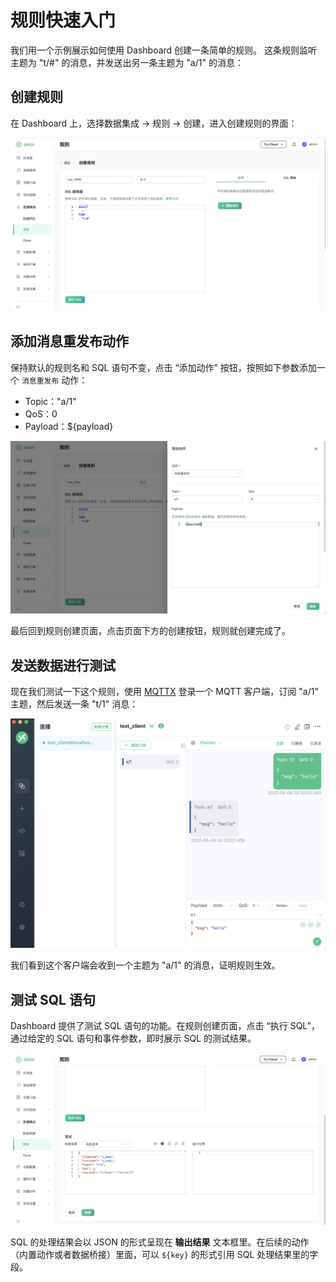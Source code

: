 # 规则快速入门

我们用一个示例展示如何使用 Dashboard 创建一条简单的规则。
这条规则监听主题为 "t/#" 的消息，并发送出另一条主题为 "a/1" 的消息：

## 创建规则
在 Dashboard 上，选择数据集成 -> 规则 -> 创建，进入创建规则的界面：

![image](./assets/rules/cn_rule_overview_basic_sql.png)

## 添加消息重发布动作
保持默认的规则名和 SQL 语句不变，点击 “添加动作” 按钮，按照如下参数添加一个 `消息重发布` 动作：

- Topic："a/1"
- QoS：0
- Payload：${payload}

![image](./assets/rules/cn_rule_overview_add_action_republish.png)

最后回到规则创建页面，点击页面下方的创建按钮，规则就创建完成了。

## 发送数据进行测试
现在我们测试一下这个规则，使用 [MQTTX](https://mqttx.app/) 登录一个 MQTT 客户端，订阅 "a/1" 主题，然后发送一条 "t/1" 消息：

![image](./assets/rules/cn_rule_overview_mqttx.png)

我们看到这个客户端会收到一个主题为 "a/1" 的消息，证明规则生效。

## 测试 SQL 语句

Dashboard 提供了测试 SQL 语句的功能。在规则创建页面，点击 “执行 SQL”，通过给定的 SQL 语句和事件参数，即时展示 SQL 的测试结果。

![image](./assets/rules/cn_rule_testsql.png)

SQL 的处理结果会以 JSON 的形式呈现在 **输出结果** 文本框里。在后续的动作（内置动作或者数据桥接）里面，可以 `${key}` 的形式引用 SQL 处理结果里的字段。
